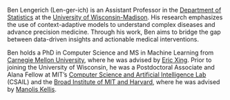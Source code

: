 Ben Lengerich (Len-ger-ich) is an Assistant Professor in the [Department of Statistics](https://stat.wisc.edu/) at the [University of Wisconsin-Madison](https://www.wisc.edu/). His research emphasizes the use of context-adaptive models to understand complex diseases and advance precision medicine. Through his work, Ben aims to bridge the gap between data-driven insights and actionable medical interventions.

Ben holds a PhD in Computer Science and MS in Machine Learning from [Carnegie Mellon University](https://www.cmu.edu/), where he was advised by [Eric Xing](https://www.cs.cmu.edu/~epxing/). Prior to joining the University of Wisconsin, he was a Postdoctoral Associate and Alana Fellow at MIT’s [Computer Science and Artificial Intelligence Lab](https://www.csail.mit.edu/) (CSAIL) and the [Broad Institute of MIT and Harvard](https://www.broadinstitute.org/), where he was advised by [Manolis Kellis](https://compbio.mit.edu/).
